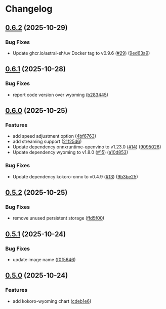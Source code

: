 # Changelog

## [0.6.2](https://github.com/mikesmitty/wyoming-helm/compare/kokoro-wyoming-v0.6.1...kokoro-wyoming-v0.6.2) (2025-10-29)


### Bug Fixes

* Update ghcr.io/astral-sh/uv Docker tag to v0.9.6 ([#29](https://github.com/mikesmitty/wyoming-helm/issues/29)) ([9ed63a9](https://github.com/mikesmitty/wyoming-helm/commit/9ed63a9f0165f80db1e80c38f191990fef020f8c))

## [0.6.1](https://github.com/mikesmitty/wyoming-helm/compare/kokoro-wyoming-v0.6.0...kokoro-wyoming-v0.6.1) (2025-10-28)


### Bug Fixes

* report code version over wyoming ([b283445](https://github.com/mikesmitty/wyoming-helm/commit/b283445a7a845b08c4285fc744e7dba60d8fef97))

## [0.6.0](https://github.com/mikesmitty/wyoming-helm/compare/kokoro-wyoming-v0.5.2...kokoro-wyoming-v0.6.0) (2025-10-25)


### Features

* add speed adjustment option ([4bf6763](https://github.com/mikesmitty/wyoming-helm/commit/4bf6763fadb9956574afc448b850d83114c2d7ef))
* add streaming support ([21f25d6](https://github.com/mikesmitty/wyoming-helm/commit/21f25d611f05d7ccd58c0b88b05a2e3dc5b9f2e8))
* Update dependency onnxruntime-openvino to v1.23.0 ([#14](https://github.com/mikesmitty/wyoming-helm/issues/14)) ([9095026](https://github.com/mikesmitty/wyoming-helm/commit/90950265339003aa9deccc4d901381c896bd3cd2))
* Update dependency wyoming to v1.8.0 ([#15](https://github.com/mikesmitty/wyoming-helm/issues/15)) ([a10d853](https://github.com/mikesmitty/wyoming-helm/commit/a10d853749dae7d8dbaee90f2353f87c5bae083f))


### Bug Fixes

* Update dependency kokoro-onnx to v0.4.9 ([#13](https://github.com/mikesmitty/wyoming-helm/issues/13)) ([9b3be25](https://github.com/mikesmitty/wyoming-helm/commit/9b3be2586430749d7864bb3f2b114806a168b952))

## [0.5.2](https://github.com/mikesmitty/wyoming-helm/compare/kokoro-wyoming-v0.5.1...kokoro-wyoming-v0.5.2) (2025-10-25)


### Bug Fixes

* remove unused persistent storage ([ffd5f00](https://github.com/mikesmitty/wyoming-helm/commit/ffd5f00f0ab0815d37345e27894d037961515421))

## [0.5.1](https://github.com/mikesmitty/wyoming-helm/compare/kokoro-wyoming-v0.5.0...kokoro-wyoming-v0.5.1) (2025-10-24)


### Bug Fixes

* update image name ([f0f5646](https://github.com/mikesmitty/wyoming-helm/commit/f0f5646b14196644d3986b17726c1b8ebb4f25b3))

## [0.5.0](https://github.com/mikesmitty/wyoming-helm/compare/kokoro-wyoming-v0.4.0...kokoro-wyoming-v0.5.0) (2025-10-24)


### Features

* add kokoro-wyoming chart ([cdeb1e6](https://github.com/mikesmitty/wyoming-helm/commit/cdeb1e6a6cda1db0ec705eb1c6dca613a356b8ab))
